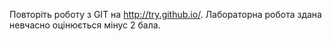 Повторіть роботу з GIT на http://try.github.io/. Лабораторна робота здана невчасно оцінюється мінус 2 бала.
